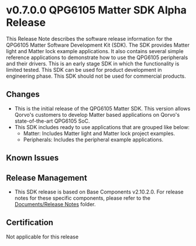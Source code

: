 # v0.7.0.0 QPG6105 Matter SDK Alpha Release

This Release Note describes the software release information for the QPG6105 Matter Software Development Kit (SDK). The
SDK provides Matter light and Matter lock example applications. It also contains several simple reference applications
to demonstrate how to use the QPG6105 peripherals and their drivers.
This is an early stage SDK in which the functionality is limited tested. This SDK can be used for product development in
engineering phase. This SDK should not be used for commercial products.

## Changes
- This is the initial release of the QPG6105 Matter SDK. This version allows Qorvo's customers to develop Matter based
applications on Qorvo's state-of-the-art QPG6105 SoC.
- This SDK includes ready to use applications that are grouped like below:
    - Matter: Includes Matter light and Matter lock project examples.
    - Peripherals: Includes the peripheral example applications.

## Known Issues


## Release Management
- This SDK release is based on Base Components v2.10.2.0. For release notes for these specific components, please refer
to the [Documents/Release Notes](Documents/Release%20Notes) folder.


## Certification

Not applicable for this release
